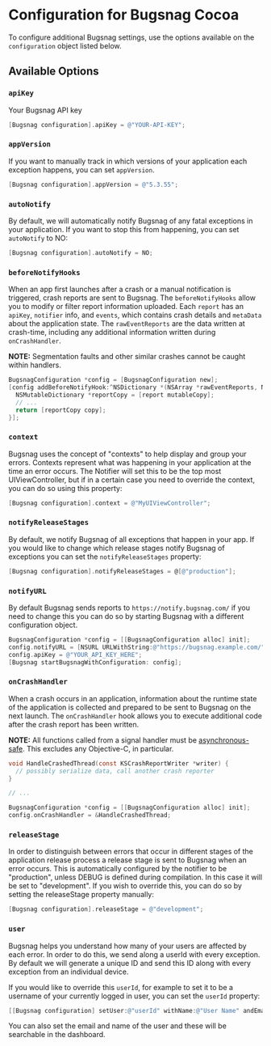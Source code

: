 # Configuration for Bugsnag Cocoa

To configure additional Bugsnag settings, use the options available on the
`configuration` object listed below.

## Available Options

### `apiKey`

Your Bugsnag API key

```objective-c
[Bugsnag configuration].apiKey = @"YOUR-API-KEY";
```

### `appVersion`

If you want to manually track in which versions of your application each
exception happens, you can set `appVersion`.

```objective-c
[Bugsnag configuration].appVersion = @"5.3.55";
```

### `autoNotify`

By default, we will automatically notify Bugsnag of any fatal exceptions in your
application. If you want to stop this from happening, you can set `autoNotify`
to NO:

```objective-c
[Bugsnag configuration].autoNotify = NO;
```

### `beforeNotifyHooks`

When an app first launches after a crash or a manual notification is triggered,
crash reports are sent to Bugsnag. The `beforeNotifyHooks` allow you to
modify or filter report information uploaded. Each `report` has an `apiKey`,
`notifier` info, and `events`, which contains crash details and `metaData` about
the application state. The `rawEventReports` are the data written at crash-time,
including any additional information written during `onCrashHandler`.

**NOTE:** Segmentation faults and other similar crashes cannot be caught within
handlers.

```objective-c
BugsnagConfiguration *config = [BugsnagConfiguration new];
[config addBeforeNotifyHook:^NSDictionary *(NSArray *rawEventReports, NSDictionary *report) {
  NSMutableDictionary *reportCopy = [report mutableCopy];
  // ...
  return [reportCopy copy];
}];
```

### `context`

Bugsnag uses the concept of "contexts" to help display and group your errors.
Contexts represent what was happening in your application at the time an error
occurs. The Notifier will set this to be the top most UIViewController, but if
in a certain case you need to override the context, you can do so using this
property:

```objective-c
[Bugsnag configuration].context = @"MyUIViewController";
```

### `notifyReleaseStages`

By default, we notify Bugsnag of all exceptions that happen in your app. If you
would like to change which release stages notify Bugsnag of exceptions you can
set the `notifyReleaseStages` property:

```objective-c
[Bugsnag configuration].notifyReleaseStages = @[@"production"];
```

### `notifyURL`

By default Bugsnag sends reports to `https://notify.bugsnag.com/` if you need to
change this you can do so by starting Bugsnag with a different configuration
object.

```objective-c
BugsnagConfiguration *config = [[BugsnagConfiguration alloc] init];
config.notifyURL = [NSURL URLWithString:@"https://bugsnag.example.com/"];
config.apiKey = @"YOUR_API_KEY_HERE";
[Bugsnag startBugsnagWithConfiguration: config];
```

### `onCrashHandler`

When a crash occurs in an application, information about the runtime state of
the application is collected and prepared to be sent to Bugsnag on the next
launch. The `onCrashHandler` hook allows you to execute additional code after
the crash report has been written.

**NOTE:** All functions called from a signal handler must be
[asynchronous-safe](https://www.securecoding.cert.org/confluence/display/c/SIG30-C.+Call+only+asynchronous-safe+functions+within+signal+handlers).
This excludes any Objective-C, in particular.

```objective-c
void HandleCrashedThread(const KSCrashReportWriter *writer) {
  // possibly serialize data, call another crash reporter
}

// ...

BugsnagConfiguration *config = [[BugsnagConfiguration alloc] init];
config.onCrashHandler = &HandleCrashedThread;
```

### `releaseStage`

In order to distinguish between errors that occur in different stages of the
application release process a release stage is sent to Bugsnag when an error
occurs. This is automatically configured by the notifier to be "production",
unless DEBUG is defined during compilation. In this case it will be set to
"development". If you wish to override this, you can do so by setting the
releaseStage property manually:

```objective-c
[Bugsnag configuration].releaseStage = @"development";
```

### `user`

Bugsnag helps you understand how many of your users are affected by each error.
In order to do this, we send along a userId with every exception. By default we
will generate a unique ID and send this ID along with every exception from an
individual device.

If you would like to override this `userId`, for example to set it to be a
username of your currently logged in user, you can set the `userId` property:

```objective-c
[[Bugsnag configuration] setUser:@"userId" withName:@"User Name" andEmail:@"user@email.com"];
```

You can also set the email and name of the user and these will be searchable in
the dashboard.

